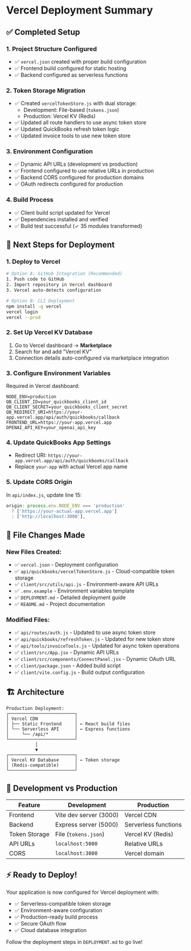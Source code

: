 # Vercel Deployment Summary

## ✅ Completed Setup

### 1. **Project Structure Configured**
- ✅ `vercel.json` created with proper build configuration
- ✅ Frontend build configured for static hosting
- ✅ Backend configured as serverless functions

### 2. **Token Storage Migration**
- ✅ Created `vercelTokenStore.js` with dual storage:
  - Development: File-based (`tokens.json`)
  - Production: Vercel KV (Redis)
- ✅ Updated all route handlers to use async token store
- ✅ Updated QuickBooks refresh token logic
- ✅ Updated invoice tools to use new token store

### 3. **Environment Configuration**
- ✅ Dynamic API URLs (development vs production)
- ✅ Frontend configured to use relative URLs in production
- ✅ Backend CORS configured for production domains
- ✅ OAuth redirects configured for production

### 4. **Build Process**
- ✅ Client build script updated for Vercel
- ✅ Dependencies installed and verified
- ✅ Build test successful (✓ 35 modules transformed)

## 🔧 Next Steps for Deployment

### 1. **Deploy to Vercel**
```bash
# Option A: GitHub Integration (Recommended)
1. Push code to GitHub
2. Import repository in Vercel dashboard
3. Vercel auto-detects configuration

# Option B: CLI Deployment
npm install -g vercel
vercel login
vercel --prod
```

### 2. **Set Up Vercel KV Database**
1. Go to Vercel dashboard → **Marketplace**
2. Search for and add "Vercel KV"
3. Connection details auto-configured via marketplace integration

### 3. **Configure Environment Variables**
Required in Vercel dashboard:
```
NODE_ENV=production
QB_CLIENT_ID=your_quickbooks_client_id
QB_CLIENT_SECRET=your_quickbooks_client_secret
QB_REDIRECT_URI=https://your-app.vercel.app/api/auth/quickbooks/callback
FRONTEND_URL=https://your-app.vercel.app
OPENAI_API_KEY=your_openai_api_key
```

### 4. **Update QuickBooks App Settings**
- Redirect URI: `https://your-app.vercel.app/api/auth/quickbooks/callback`
- Replace `your-app` with actual Vercel app name

### 5. **Update CORS Origin**
In `api/index.js`, update line 15:
```javascript
origin: process.env.NODE_ENV === 'production' 
  ? ['https://your-actual-app.vercel.app'] 
  : ['http://localhost:3000'],
```

## 📁 File Changes Made

### New Files Created:
- ✅ `vercel.json` - Deployment configuration
- ✅ `api/quickbooks/vercelTokenStore.js` - Cloud-compatible token storage
- ✅ `client/src/utils/api.js` - Environment-aware API URLs
- ✅ `.env.example` - Environment variables template
- ✅ `DEPLOYMENT.md` - Detailed deployment guide
- ✅ `README.md` - Project documentation

### Modified Files:
- ✅ `api/routes/auth.js` - Updated to use async token store
- ✅ `api/quickbooks/refreshToken.js` - Updated for new token store
- ✅ `api/tools/invoiceTools.js` - Updated for async token operations
- ✅ `client/src/App.jsx` - Dynamic API URLs
- ✅ `client/src/components/ConnectPanel.jsx` - Dynamic OAuth URL
- ✅ `client/package.json` - Added build script
- ✅ `client/vite.config.js` - Build output configuration

## 🏗 Architecture

```
Production Deployment:
┌─────────────────────────┐
│ Vercel CDN              │
│ ├── Static Frontend     │ ← React build files
│ └── Serverless API      │ ← Express functions
│     └── /api/*          │
└─────────────────────────┘
           │
           ▼
┌─────────────────────────┐
│ Vercel KV Database      │ ← Token storage
│ (Redis-compatible)      │
└─────────────────────────┘
```

## 🔄 Development vs Production

| Feature | Development | Production |
|---------|-------------|------------|
| Frontend | Vite dev server (3000) | Vercel CDN |
| Backend | Express server (5000) | Serverless functions |
| Token Storage | File (`tokens.json`) | Vercel KV (Redis) |
| API URLs | `localhost:5000` | Relative URLs |
| CORS | `localhost:3000` | Vercel domain |

## ⚡ Ready to Deploy!

Your application is now configured for Vercel deployment with:
- ✅ Serverless-compatible token storage
- ✅ Environment-aware configuration
- ✅ Production-ready build process
- ✅ Secure OAuth flow
- ✅ Cloud database integration

Follow the deployment steps in `DEPLOYMENT.md` to go live!
